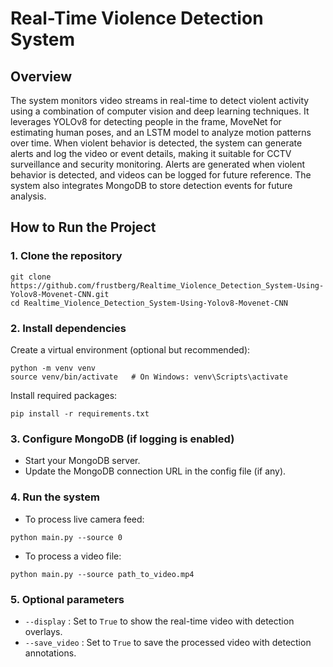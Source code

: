 # Real-Time Violence Detection System

## Overview
The system monitors video streams in real-time to detect violent activity using a combination of computer vision and deep learning techniques. It leverages YOLOv8 for detecting people in the frame, MoveNet for estimating human poses, and an LSTM model to analyze motion patterns over time. When violent behavior is detected, the system can generate alerts and log the video or event details, making it suitable for CCTV surveillance and security monitoring. Alerts are generated when violent behavior is detected, and videos can be logged for future reference. The system also integrates MongoDB to store detection events for future analysis.

## How to Run the Project

### 1. Clone the repository
```
git clone https://github.com/frustberg/Realtime_Violence_Detection_System-Using-Yolov8-Movenet-CNN.git
cd Realtime_Violence_Detection_System-Using-Yolov8-Movenet-CNN
```

### 2. Install dependencies
Create a virtual environment (optional but recommended):
```
python -m venv venv
source venv/bin/activate   # On Windows: venv\Scripts\activate
```
Install required packages:
```
pip install -r requirements.txt
```

### 3. Configure MongoDB (if logging is enabled)
- Start your MongoDB server.
- Update the MongoDB connection URL in the config file (if any).

### 4. Run the system
- To process live camera feed:
```
python main.py --source 0
```
- To process a video file:
```
python main.py --source path_to_video.mp4
```

### 5. Optional parameters
- `--display` : Set to `True` to show the real-time video with detection overlays.
- `--save_video` : Set to `True` to save the processed video with detection annotations.

